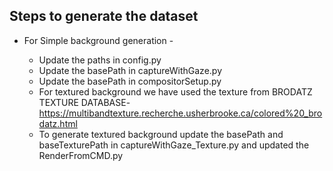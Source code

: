 ## Steps to generate the dataset

*  For Simple background generation - 

   - Update the paths in config.py
   - Update the basePath in captureWithGaze.py
   - Update the basePath in compositorSetup.py
   - For textured background we have used the texture from BRODATZ TEXTURE DATABASE-
   https://multibandtexture.recherche.usherbrooke.ca/colored%20_brodatz.html 
   - To generate textured background update the basePath and baseTexturePath in captureWithGaze_Texture.py and updated the RenderFromCMD.py